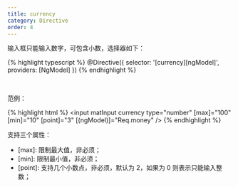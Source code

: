 ```yaml
---
title: currency
category: Directive
order: 4
---
```


输入框只能输入数字，可包含小数，选择器如下：

{% highlight typescript %}
@Directive({
  selector: '[currency][ngModel]',
  providers: [NgModel]
})
{% endhighlight %}

<br>

范例：

{% highlight html %}
<mat-form-field>
  <input matInput currency type="number" [max]="100" [min]="10" [point]="3" [(ngModel)]="Req.money" />
</mat-form-field>
{% endhighlight %}

支持三个属性：

* \[max]: 限制最大值，非必须；
* \[min]: 限制最小值，非必须；
* \[point]: 支持几个小数点，非必须，默认为 2，如果为 0 则表示只能输入整数；